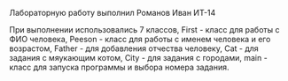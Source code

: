 Лабораторную работу выполнил Романов Иван ИТ-14

При выполнении использовались 7 классов, First - класс для работы с ФИО человека, Peeson - класс для работы с именем человека и его возрастом, Father - для добавления отчества человеку, Cat - для задания с мяукающим котом, City - для задания с городами,  main - класс для запуска программы и выбора номера задания.
